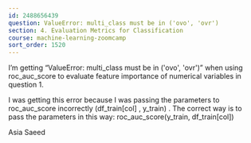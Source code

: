 ```yaml
---
id: 2488656439
question: ValueError: multi_class must be in ('ovo', 'ovr')
section: 4. Evaluation Metrics for Classification
course: machine-learning-zoomcamp
sort_order: 1520
---
```


I’m getting “ValueError: multi_class must be in ('ovo', 'ovr')” when using roc_auc_score to evaluate feature importance of numerical variables in question 1.

I was getting this error because I was passing the parameters to roc_auc_score incorrectly (df_train[col] , y_train) . The correct way is to pass the parameters in this way: roc_auc_score(y_train, df_train[col])

Asia Saeed

